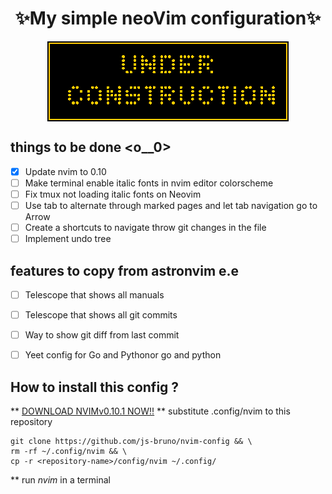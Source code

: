 <h1 align="center">✨My simple neoVim configuration✨</h1>
<p align="center">
   <img align="center" src="./under_construction.gif" />
</p>

## things to be done <o__0>
- [x] Update nvim to 0.10
- [ ] Make terminal enable italic fonts in nvim editor colorscheme
- [ ] Fix tmux not loading italic fonts on Neovim
- [ ] Use tab to alternate through marked pages and let tab navigation go to Arrow
- [ ] Create a shortcuts to navigate throw git changes in the file
- [ ] Implement undo tree

## features to copy from astronvim e.e
- [ ] Telescope that shows all manuals
- [ ] Telescope that shows all git commits
- [ ] Way to show git diff from last commit
- [ ] Yeet config for Go and Pythonor go and python


## How to install this config ?
** [DOWNLOAD NVIMv0.10.1 NOW!!](https://github.com/neovim/neovim/blob/master/INSTALL.md)
** substitute .config/nvim to this repository
```
git clone https://github.com/js-bruno/nvim-config && \
rm -rf ~/.config/nvim && \
cp -r <repository-name>/config/nvim ~/.config/
```
** run *nvim* in a terminal
